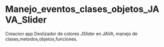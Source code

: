 # Manejo_eventos_clases_objetos_JAVA_Slider
Creacion app Deslizador de colores JSlider en JAVA, manejo de clases,metodos,objetos,funciones.
